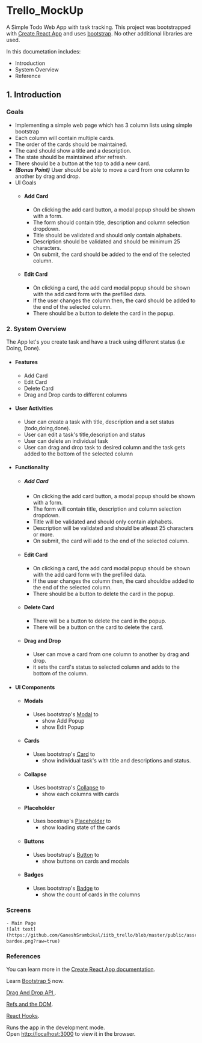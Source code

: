 # Trello_MockUp

A Simple Todo Web App with task tracking.
This project was bootstrapped with [Create React App](https://github.com/facebook/create-react-app) and uses [bootstrap](https://getbootstrap.com/). 
No other additional libraries are used.

In this documetation includes:
* Introduction
* System Overview
* Reference

## 1. Introduction

### Goals
- Implementing a simple web page which has 3 column lists using simple bootstrap 
- Each column will contain multiple cards.
- The order of the cards should be maintained.
- The card should show a title and a description.
- The state should be maintained after refresh.
- There should be a button at the top to add a new card.
- ***(Bonus Point)*** User should be able to move a card from one column to another by drag and drop.
- UI Goals
    - #### Add Card
        - On clicking the add card button, a modal popup should be shown with a form. 
        - The form should contain title, description and column selection dropdown.
        - Title should be validated and should only contain alphabets.
        - Description should be validated and should be minimum 25 characters.
        - On submit, the card should be added to the end of the selected column.
    - #### Edit Card
        - On clicking a card, the add card modal popup should be shown with the add card form with the prefilled data.
        - If the user changes the column then, the card should be added to the end of the selected column.
        - There should be a button to delete the card in the popup.

### 2. System Overview
The App let's you create task and have a track using different status (i.e Doing, Done).

- #### Features
    - Add Card
    - Edit Card
    - Delete Card
    - Drag and Drop cards to different columns
- #### User Activities
    - User can create a task with title, description and a set status (todo,doing,done).
    - User can edit a task's title,description and status 
    - User can delete an individual task
    - User can drag and drop task to desired column and the task gets added to the bottom of the selected column
- #### Functionality
    - ##### Add Card
        - On clicking the add card button, a modal popup should be shown with a form.
        - The form will contain title, description and column selection dropdown.
        - Title will be validated and should only contain alphabets.
        - Description will be validated and should be atleast 25 characters or more.
        - On submit, the card will add to the end of the selected column.
    - #### Edit Card
        - On clicking a card, the add card modal popup should be shown with the add card form with the prefilled data.
        - If the user changes the column then, the card shouldbe added to the end of the selected column.
        - There should be a button to delete the card in the popup.
    - #### Delete Card
        - There will be a button to delete the card in the popup.
        - There will be a button on the card to delete the card.
    - #### Drag and Drop
        - User can move a card from one column to another by drag and drop.
        - it sets the card's status to selected column and adds to the bottom of the column.
- #### UI Components
    - #### Modals
        - Uses bootstrap's [Modal](https://getbootstrap.com/docs/5.1/components/modal/) to
            - show Add Popup
            - show Edit Popup
    - #### Cards
        - Uses bootstrap's [Card](https://getbootstrap.com/docs/5.1/components/card/) to
            - show individual task's with title and descriptions and status.
    - #### Collapse
        - Uses bootstrap's [Collapse](https://getbootstrap.com/docs/5.1/components/collapse/) to
            - show each columns with cards
    - #### Placeholder
        - Uses boostrap's [Placeholder](https://getbootstrap.com/docs/5.1/components/placeholders/) to 
            - show loading state of the cards
    - #### Buttons
        - Uses bootstrap's [Button](https://getbootstrap.com/docs/5.1/components/buttons/) to
            - show buttons on cards and modals
    - #### Badges
        - Uses bootstrap's [Badge](https://getbootstrap.com/docs/5.1/components/badge/) to
            - show the count of cards in the columns


### Screens
    - Main Page
    ![alt text](https://github.com/GaneshSrambikal/iitb_trello/blob/master/public/assets/optimistic-bardee.png?raw=true)

### References
You can learn more in the [Create React App documentation](https://facebook.github.io/create-react-app/docs/getting-started).

Learn [Bootstrap 5](https://getbootstrap.com/) now.

[Drag And Drop API ](https://developer.mozilla.org/.en-US/docs/Web/API/HTML_Drag_and_Drop_API).

[Refs and the DOM](https://reactjs.org/docs/refs-and-the-dom.html).

[React Hooks](https://reactjs.org/docs/hooks-intro.html).

Runs the app in the development mode.\
Open [http://localhost:3000](http://localhost:3000) to view it in the browser.


